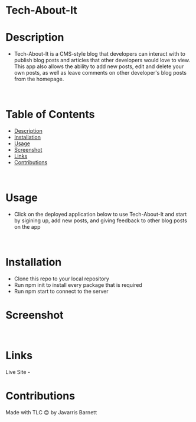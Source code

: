 # Tech-About-It

# Description

- Tech-About-It is a CMS-style blog that developers can interact with to publish blog posts and articles that other developers would love to view. This app also allows the ability to add new posts, edit and delete your own posts, as well as leave comments on other developer's blog posts from the homepage.
 <br />



# Table of Contents

  - [Description](#description)
  - [Installation](#installation)
  - [Usage](#usage)
  - [Screenshot](#screenshot)
  - [Links](#links)
  - [Contributions](#contributions)
  <br />

# Usage
- Click on the deployed application below to use Tech-About-It and start by sigining up, add new posts, and giving feedback to other blog posts on the app

<br />

 
# Installation

- Clone this repo to your local repository
-  Run npm init to install every package that is required
-  Run npm start to connect to the server 

# Screenshot 

<br />


# Links



Live Site - 
<br />

# Contributions

Made with TLC 😊 by Javarris Barnett




